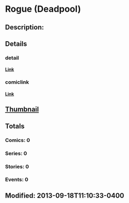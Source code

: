 # Rogue (Deadpool)
## Description: 
## Details
### detail
#### [Link](http://marvel.com/characters/1017319/rogue_deadpool/featured?utm_campaign=apiRef&utm_source=225578a89fc76f3d20fbffda5d17a88d)
### comiclink
#### [Link](http://marvel.com/comics/characters/1017319/rogue_deadpool?utm_campaign=apiRef&utm_source=225578a89fc76f3d20fbffda5d17a88d)
## [Thumbnail](http://i.annihil.us/u/prod/marvel/i/mg/3/20/5239c25861c1a.jpg)
## Totals
### Comics: 0
### Series: 0
### Stories: 0
### Events: 0
## Modified: 2013-09-18T11:10:33-0400